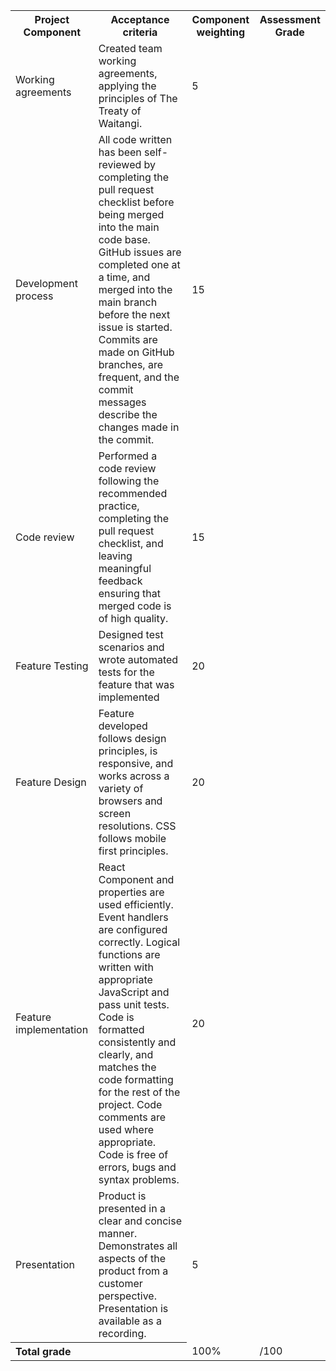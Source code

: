 <table>
    <tr>
      <th>Project Component</th>
      <th>Acceptance criteria</th>
      <th>Component weighting</th>
      <th>Assessment Grade</th>
    </tr>
    <tr>
      <td>Working agreements</td>
      <td>
        Created team working agreements, applying the principles of The Treaty of Waitangi.
      </td>
      <td>5</td>
      <td></td>
    </tr>
    <tr>
      <td>Development process</td>
      <td>
        All code written has been self-reviewed by completing the pull request checklist before being merged into the main code base. GitHub issues are completed one at a time, and merged into the main branch before the next issue is started. Commits are made on GitHub branches, are frequent, and the commit messages describe the changes made in the commit.
      </td>
      <td>15</td>
      <td></td>
    </tr>
    <tr>
      <td>Code review</td>
      <td>
        Performed a code review following the recommended practice, completing the pull request checklist, and leaving meaningful feedback ensuring that merged code is of high quality.
      </td>
      <td>15</td>
      <td></td>
    </tr>
    <tr>
      <td>Feature Testing</td>
      <td>
        Designed test scenarios and wrote automated tests for the feature that was implemented
      </td>
      <td>20</td>
      <td></td>
    </tr>
    <tr>
      <td>Feature Design</td>
      <td>
        Feature developed follows design principles, is responsive, and works across a variety of browsers and screen resolutions. CSS follows mobile first principles.
      </td>
      <td>20</td>
      <td></td>
    </tr>
    <tr>
      <td>Feature implementation</td>
      <td>
        React Component and properties are used efficiently. Event handlers are configured correctly. Logical functions are written with appropriate JavaScript and pass unit tests. Code is formatted consistently and clearly, and matches the code formatting for the rest of the project. Code comments are used where appropriate. Code is free of errors, bugs and syntax problems.
      </td>
      <td>20</td>
      <td></td>
    </tr>
    <tr>
      <td>Presentation</td>
      <td>
        Product is presented in a clear and concise manner. Demonstrates all aspects of the product from a customer perspective. Presentation is available as a recording.
      </td>
      <td>5</td>
      <td></td>
    </tr>
    <tr>
      <th colspan="2" align="left">Total grade</th>
      <td>100%</td>
      <td>/100</td>
    </tr>
  </table>